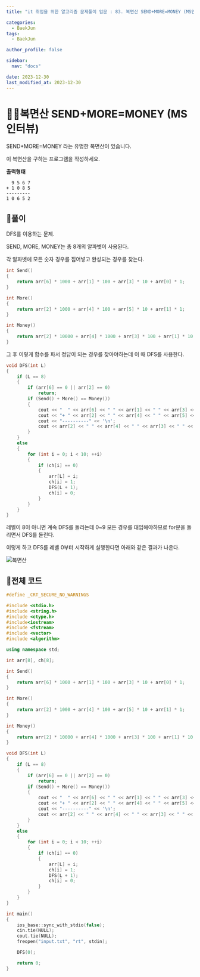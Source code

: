 ```yaml
---
title: "it 취업을 위한 알고리즘 문제풀이 입문 : 83. 복면산 SEND+MORE=MONEY (MS인터뷰)"

categories:
  - BaekJun
tags:
  - BaekJun

author_profile: false

sidebar:
  nav: "docs"

date: 2023-12-30
last_modified_at: 2023-12-30
---
```


# 🙇‍♀️복면산 SEND+MORE=MONEY (MS인터뷰)

SEND+MORE=MONEY 라는 유명한 복면산이 있습니다.  

이 복면산을 구하는 프로그램을 작성하세요.  

**출력형태**
```
  9 5 6 7
+ 1 0 8 5
---------
1 0 6 5 2
```

## 🚀풀이

DFS를 이용하는 문제.  

SEND, MORE, MONEY는 총 8개의 알파벳이 사용된다.  

각 알파벳에 모든 숫자 경우를 집어넣고 완성되는 경우를 찾는다.  

```cpp
int Send()
{
	return arr[6] * 1000 + arr[1] * 100 + arr[3] * 10 + arr[0] * 1;
}

int More()
{
	return arr[2] * 1000 + arr[4] * 100 + arr[5] * 10 + arr[1] * 1;
}

int Money()
{
	return arr[2] * 10000 + arr[4] * 1000 + arr[3] * 100 + arr[1] * 10 + arr[7] * 1;
}
```
그 후 이렇게 함수를 파서 정답이 되는 경우를 찾아야하는데 이 때 DFS를 사용한다.  

```cpp
void DFS(int L)
{
	if (L == 8)
	{
		if (arr[6] == 0 || arr[2] == 0)
			return;
		if (Send() + More() == Money())
		{
			cout << "  " << arr[6] << " " << arr[1] << " " << arr[3] << " " << arr[0] << '\n';
			cout << "+ " << arr[2] << " " << arr[4] << " " << arr[5] << " " << arr[1] << '\n';
			cout << "----------" << '\n';
			cout << arr[2] << " " << arr[4] << " " << arr[3] << " " << arr[1] << " " << arr[7] << '\n';
		}
	}
	else
	{
		for (int i = 0; i < 10; ++i)
		{
			if (ch[i] == 0)
			{
				arr[L] = i;
				ch[i] = 1;
				DFS(L + 1);
				ch[i] = 0;
			}
		}
	}
}
```
레벨이 8이 아니면 계속 DFS를 돌리는데 0~9 모든 경우를 대입해야하므로 for문을 돌리면서 DFS를 돌린다.  

이렇게 하고 DFS를 레벨 0부터 시작하게 실행한다면 아래와 같은 결과가 나온다.  

![복면산](https://github.com/stopresent/BOJ/assets/86364202/cdc3bb98-af7f-43d4-bc4d-d742cc8bfedf)  


## 🚀전체 코드

```cpp
#define _CRT_SECURE_NO_WARNINGS

#include <stdio.h>
#include <string.h>
#include <ctype.h>
#include<iostream>
#include <fstream>
#include <vector>
#include <algorithm>

using namespace std;

int arr[8], ch[8];

int Send()
{
	return arr[6] * 1000 + arr[1] * 100 + arr[3] * 10 + arr[0] * 1;
}

int More()
{
	return arr[2] * 1000 + arr[4] * 100 + arr[5] * 10 + arr[1] * 1;
}

int Money()
{
	return arr[2] * 10000 + arr[4] * 1000 + arr[3] * 100 + arr[1] * 10 + arr[7] * 1;
}

void DFS(int L)
{
	if (L == 8)
	{
		if (arr[6] == 0 || arr[2] == 0)
			return;
		if (Send() + More() == Money())
		{
			cout << "  " << arr[6] << " " << arr[1] << " " << arr[3] << " " << arr[0] << '\n';
			cout << "+ " << arr[2] << " " << arr[4] << " " << arr[5] << " " << arr[1] << '\n';
			cout << "----------" << '\n';
			cout << arr[2] << " " << arr[4] << " " << arr[3] << " " << arr[1] << " " << arr[7] << '\n';
		}
	}
	else
	{
		for (int i = 0; i < 10; ++i)
		{
			if (ch[i] == 0)
			{
				arr[L] = i;
				ch[i] = 1;
				DFS(L + 1);
				ch[i] = 0;
			}
		}
	}
}

int main() 
{
	ios_base::sync_with_stdio(false);
	cin.tie(NULL);
	cout.tie(NULL);
	freopen("input.txt", "rt", stdin);

	DFS(0);

	return 0;
}
```